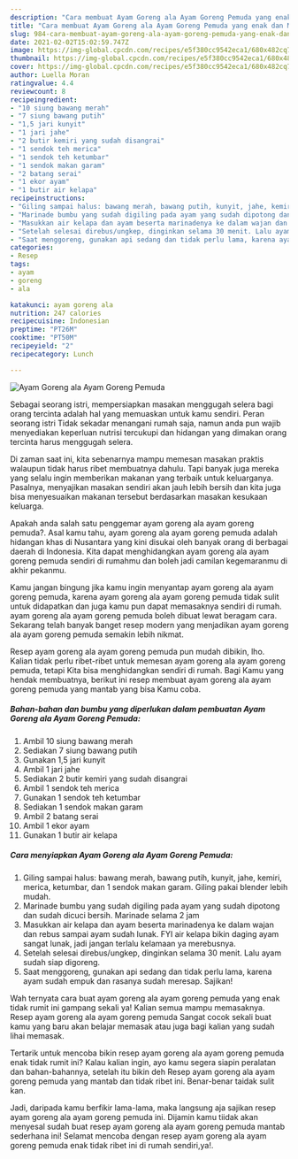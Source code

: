 ```yaml
---
description: "Cara membuat Ayam Goreng ala Ayam Goreng Pemuda yang enak dan Mudah Dibuat"
title: "Cara membuat Ayam Goreng ala Ayam Goreng Pemuda yang enak dan Mudah Dibuat"
slug: 984-cara-membuat-ayam-goreng-ala-ayam-goreng-pemuda-yang-enak-dan-mudah-dibuat
date: 2021-02-02T15:02:59.747Z
image: https://img-global.cpcdn.com/recipes/e5f380cc9542eca1/680x482cq70/ayam-goreng-ala-ayam-goreng-pemuda-foto-resep-utama.jpg
thumbnail: https://img-global.cpcdn.com/recipes/e5f380cc9542eca1/680x482cq70/ayam-goreng-ala-ayam-goreng-pemuda-foto-resep-utama.jpg
cover: https://img-global.cpcdn.com/recipes/e5f380cc9542eca1/680x482cq70/ayam-goreng-ala-ayam-goreng-pemuda-foto-resep-utama.jpg
author: Luella Moran
ratingvalue: 4.4
reviewcount: 8
recipeingredient:
- "10 siung bawang merah"
- "7 siung bawang putih"
- "1,5 jari kunyit"
- "1 jari jahe"
- "2 butir kemiri yang sudah disangrai"
- "1 sendok teh merica"
- "1 sendok teh ketumbar"
- "1 sendok makan garam"
- "2 batang serai"
- "1 ekor ayam"
- "1 butir air kelapa"
recipeinstructions:
- "Giling sampai halus: bawang merah, bawang putih, kunyit, jahe, kemiri, merica, ketumbar, dan 1 sendok makan garam. Giling pakai blender lebih mudah."
- "Marinade bumbu yang sudah digiling pada ayam yang sudah dipotong dan sudah dicuci bersih. Marinade selama 2 jam"
- "Masukkan air kelapa dan ayam beserta marinadenya ke dalam wajan dan rebus sampai ayam sudah lunak. FYI air kelapa bikin daging ayam sangat lunak, jadi jangan terlalu kelamaan ya merebusnya."
- "Setelah selesai direbus/ungkep, dinginkan selama 30 menit. Lalu ayam sudah siap digoreng."
- "Saat menggoreng, gunakan api sedang dan tidak perlu lama, karena ayam sudah empuk dan rasanya sudah meresap. Sajikan!"
categories:
- Resep
tags:
- ayam
- goreng
- ala

katakunci: ayam goreng ala 
nutrition: 247 calories
recipecuisine: Indonesian
preptime: "PT26M"
cooktime: "PT50M"
recipeyield: "2"
recipecategory: Lunch

---
```



![Ayam Goreng ala Ayam Goreng Pemuda](https://img-global.cpcdn.com/recipes/e5f380cc9542eca1/680x482cq70/ayam-goreng-ala-ayam-goreng-pemuda-foto-resep-utama.jpg)

Sebagai seorang istri, mempersiapkan masakan menggugah selera bagi orang tercinta adalah hal yang memuaskan untuk kamu sendiri. Peran seorang istri Tidak sekadar menangani rumah saja, namun anda pun wajib menyediakan keperluan nutrisi tercukupi dan hidangan yang dimakan orang tercinta harus menggugah selera.

Di zaman  saat ini, kita sebenarnya mampu memesan masakan praktis walaupun tidak harus ribet membuatnya dahulu. Tapi banyak juga mereka yang selalu ingin memberikan makanan yang terbaik untuk keluarganya. Pasalnya, menyajikan masakan sendiri akan jauh lebih bersih dan kita juga bisa menyesuaikan makanan tersebut berdasarkan masakan kesukaan keluarga. 



Apakah anda salah satu penggemar ayam goreng ala ayam goreng pemuda?. Asal kamu tahu, ayam goreng ala ayam goreng pemuda adalah hidangan khas di Nusantara yang kini disukai oleh banyak orang di berbagai daerah di Indonesia. Kita dapat menghidangkan ayam goreng ala ayam goreng pemuda sendiri di rumahmu dan boleh jadi camilan kegemaranmu di akhir pekanmu.

Kamu jangan bingung jika kamu ingin menyantap ayam goreng ala ayam goreng pemuda, karena ayam goreng ala ayam goreng pemuda tidak sulit untuk didapatkan dan juga kamu pun dapat memasaknya sendiri di rumah. ayam goreng ala ayam goreng pemuda boleh dibuat lewat beragam cara. Sekarang telah banyak banget resep modern yang menjadikan ayam goreng ala ayam goreng pemuda semakin lebih nikmat.

Resep ayam goreng ala ayam goreng pemuda pun mudah dibikin, lho. Kalian tidak perlu ribet-ribet untuk memesan ayam goreng ala ayam goreng pemuda, tetapi Kita bisa menghidangkan sendiri di rumah. Bagi Kamu yang hendak membuatnya, berikut ini resep membuat ayam goreng ala ayam goreng pemuda yang mantab yang bisa Kamu coba.

<!--inarticleads1-->

##### Bahan-bahan dan bumbu yang diperlukan dalam pembuatan Ayam Goreng ala Ayam Goreng Pemuda:

1. Ambil 10 siung bawang merah
1. Sediakan 7 siung bawang putih
1. Gunakan 1,5 jari kunyit
1. Ambil 1 jari jahe
1. Sediakan 2 butir kemiri yang sudah disangrai
1. Ambil 1 sendok teh merica
1. Gunakan 1 sendok teh ketumbar
1. Sediakan 1 sendok makan garam
1. Ambil 2 batang serai
1. Ambil 1 ekor ayam
1. Gunakan 1 butir air kelapa




<!--inarticleads2-->

##### Cara menyiapkan Ayam Goreng ala Ayam Goreng Pemuda:

1. Giling sampai halus: bawang merah, bawang putih, kunyit, jahe, kemiri, merica, ketumbar, dan 1 sendok makan garam. Giling pakai blender lebih mudah.
1. Marinade bumbu yang sudah digiling pada ayam yang sudah dipotong dan sudah dicuci bersih. Marinade selama 2 jam
1. Masukkan air kelapa dan ayam beserta marinadenya ke dalam wajan dan rebus sampai ayam sudah lunak. FYI air kelapa bikin daging ayam sangat lunak, jadi jangan terlalu kelamaan ya merebusnya.
1. Setelah selesai direbus/ungkep, dinginkan selama 30 menit. Lalu ayam sudah siap digoreng.
1. Saat menggoreng, gunakan api sedang dan tidak perlu lama, karena ayam sudah empuk dan rasanya sudah meresap. Sajikan!




Wah ternyata cara buat ayam goreng ala ayam goreng pemuda yang enak tidak rumit ini gampang sekali ya! Kalian semua mampu memasaknya. Resep ayam goreng ala ayam goreng pemuda Sangat cocok sekali buat kamu yang baru akan belajar memasak atau juga bagi kalian yang sudah lihai memasak.

Tertarik untuk mencoba bikin resep ayam goreng ala ayam goreng pemuda enak tidak rumit ini? Kalau kalian ingin, ayo kamu segera siapin peralatan dan bahan-bahannya, setelah itu bikin deh Resep ayam goreng ala ayam goreng pemuda yang mantab dan tidak ribet ini. Benar-benar taidak sulit kan. 

Jadi, daripada kamu berfikir lama-lama, maka langsung aja sajikan resep ayam goreng ala ayam goreng pemuda ini. Dijamin kamu tiidak akan menyesal sudah buat resep ayam goreng ala ayam goreng pemuda mantab sederhana ini! Selamat mencoba dengan resep ayam goreng ala ayam goreng pemuda enak tidak ribet ini di rumah sendiri,ya!.

